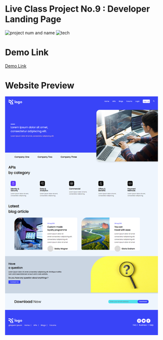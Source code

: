 # Live Class Project No.9 : Developer Landing Page

![project num and name](https://img.shields.io/badge/Technologies-HTML%2FCSS-yellow) ![tech](https://img.shields.io/badge/Technologies-HTML%2FCSS-yellow)

# Demo Link

[Demo Link](https://developerlandingpageninthproject.netlify.app/)

# Website Preview

![preview](./images/screencapture-developerlandingpageninthproject-netlify-app-2022-09-04-21_15_43.png)
